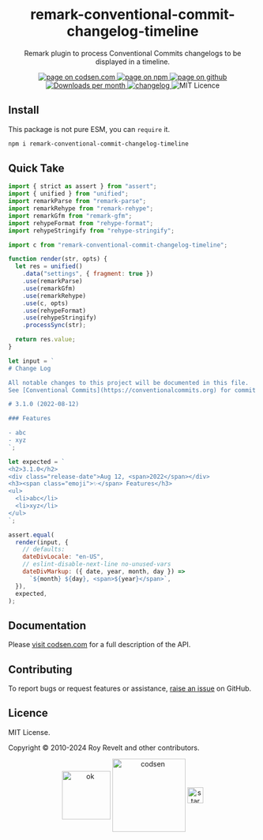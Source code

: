 <h1 align="center">remark-conventional-commit-changelog-timeline</h1>

<p align="center">Remark plugin to process Conventional Commits changelogs to be displayed in a timeline.</p>

<p align="center">
  <a href="https://codsen.com/os/remark-conventional-commit-changelog-timeline" rel="nofollow noreferrer noopener">
    <img src="https://img.shields.io/badge/-codsen-blue?style=flat-square" alt="page on codsen.com">
  </a>
  <a href="https://www.npmjs.com/package/remark-conventional-commit-changelog-timeline" rel="nofollow noreferrer noopener">
    <img src="https://img.shields.io/badge/-npm-blue?style=flat-square" alt="page on npm">
  </a>
  <a href="https://github.com/codsen/codsen/tree/main/packages/remark-conventional-commit-changelog-timeline" rel="nofollow noreferrer noopener">
    <img src="https://img.shields.io/badge/-github-blue?style=flat-square" alt="page on github">
  </a>
  <a href="https://npmcharts.com/compare/remark-conventional-commit-changelog-timeline?interval=30" rel="nofollow noreferrer noopener" target="_blank">
    <img src="https://img.shields.io/npm/dm/remark-conventional-commit-changelog-timeline.svg?style=flat-square" alt="Downloads per month">
  </a>
  <a href="https://codsen.com/os/remark-conventional-commit-changelog-timeline/changelog" rel="nofollow noreferrer noopener">
    <img src="https://img.shields.io/badge/changelog-here-brightgreen?style=flat-square" alt="changelog">
  </a>
  <img src="https://img.shields.io/badge/licence-MIT-brightgreen.svg?style=flat-square" alt="MIT Licence">
</p>

## Install

This package is not pure ESM, you can `require` it.

```bash
npm i remark-conventional-commit-changelog-timeline
```

## Quick Take

```js
import { strict as assert } from "assert";
import { unified } from "unified";
import remarkParse from "remark-parse";
import remarkRehype from "remark-rehype";
import remarkGfm from "remark-gfm";
import rehypeFormat from "rehype-format";
import rehypeStringify from "rehype-stringify";

import c from "remark-conventional-commit-changelog-timeline";

function render(str, opts) {
  let res = unified()
    .data("settings", { fragment: true })
    .use(remarkParse)
    .use(remarkGfm)
    .use(remarkRehype)
    .use(c, opts)
    .use(rehypeFormat)
    .use(rehypeStringify)
    .processSync(str);

  return res.value;
}

let input = `
# Change Log

All notable changes to this project will be documented in this file.
See [Conventional Commits](https://conventionalcommits.org) for commit guidelines.

# 3.1.0 (2022-08-12)

### Features

- abc
- xyz
`;

let expected = `
<h2>3.1.0</h2>
<div class="release-date">Aug 12, <span>2022</span></div>
<h3><span class="emoji">✨</span> Features</h3>
<ul>
  <li>abc</li>
  <li>xyz</li>
</ul>
`;

assert.equal(
  render(input, {
    // defaults:
    dateDivLocale: "en-US",
    // eslint-disable-next-line no-unused-vars
    dateDivMarkup: ({ date, year, month, day }) =>
      `${month} ${day}, <span>${year}</span>`,
  }),
  expected,
);
```

## Documentation

Please [visit codsen.com](https://codsen.com/os/remark-conventional-commit-changelog-timeline/) for a full description of the API.

## Contributing

To report bugs or request features or assistance, [raise an issue](https://github.com/codsen/codsen/issues/new/choose) on GitHub.

## Licence

MIT License.

Copyright © 2010-2024 Roy Revelt and other contributors.

<p align="center"><img src="https://codsen.com/images/png-codsen-ok.png" width="98" alt="ok" align="center"> <img src="https://codsen.com/images/png-codsen-1.png" width="148" alt="codsen" align="center"> <img src="https://codsen.com/images/png-codsen-star-small.png" width="32" alt="star" align="center"></p>
